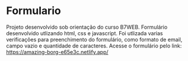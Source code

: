 # Formulario
Projeto desenvolvido sob orientação do curso B7WEB.
Formulário desenvolvido utlizando html, css e javascript. Foi utlizada varias verificações para preenchimento do formulário, como formato de email, campo vazio e quantidade de caracteres.
Acesse o formulário pelo link: https://amazing-borg-e65e3c.netlify.app/
